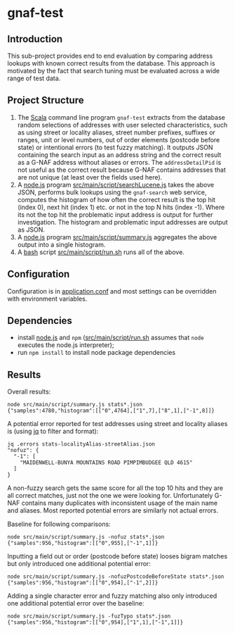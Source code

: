 # gnaf-test

## Introduction

This sub-project provides end to end evaluation by comparing address lookups with known correct results from the database.
This approach is motivated by the fact that search tuning must be evaluated across a wide range of test data.

## Project Structure

1. The [Scala](http://scala-lang.org/) command line program `gnaf-test` extracts from the database random selections of addresses with user selected characteristics,
such as using street or locality aliases, street number prefixes, suffixes or ranges, unit or level numbers,
out of order elements (postcode before state) or intentional errors (to test fuzzy matching).
It outputs JSON containing the search input as an address string and the correct result as a G-NAF address without aliases or errors.
The `addressDetailPid` is not useful as the correct result because G-NAF contains addresses that are not unique (at least over the fields used here).
2. A [node.js](https://nodejs.org/en/) program [src/main/script/searchLucene.js](src/main/script/searchLucene.js) takes the above JSON, performs bulk lookups using the `gnaf-search` web service,
computes the histogram of how often the correct result is the top hit (index 0),
next hit (index 1) etc. or not in the top N hits (index -1).
Where its not the top hit the problematic input address is output for further investigation.
The histogram and problematic input addresses are output as JSON.
3. A [node.js](https://nodejs.org/en/) program [src/main/script/summary.js](src/main/script/summary.js) aggregates the above output into a single histogram. 
4. A [bash](https://www.gnu.org/software/bash/) script [src/main/script/run.sh](src/main/script/run.sh) runs all of the above.

## Configuration

Configuration is in [application.conf](src/main/resources/application.conf) and most settings can be overridden with environment variables.

## Dependencies

- install [node.js](https://nodejs.org/en/) and `npm` ([src/main/script/run.sh](src/main/script/run.sh) assumes that `node` executes the node.js interpreter);
- run `npm install` to install node package dependencies

## Results

Overall results:

	node src/main/script/summary.js stats*.json
	{"samples":4780,"histogram":[["0",4764],["1",7],["8",1],["-1",8]]}

A potential error reported for test addresses using street and locality aliases is (using [jq](https://stedolan.github.io/jq/) to filter and format):

	jq .errors stats-localityAlias-streetAlias.json
	"nofuz": {
	  "-1": [
	    "MAIDENWELL-BUNYA MOUNTAINS ROAD PIMPIMBUDGEE QLD 4615"
	  ]
	}

A non-fuzzy search gets the same score for all the top 10 hits and they are all correct matches, just not the one we were looking for.
Unfortunately G-NAF contains many duplicates with inconsistent usage of the main name and aliases.
Most reported potential errors are similarly not actual errors.
  
Baseline for following comparisons:

	node src/main/script/summary.js -nofuz stats*.json
	{"samples":956,"histogram":[["0",955],["-1",1]]}

Inputting a field out or order (postcode before state) looses bigram matches but only introduced one additional potential error:
	
	node src/main/script/summary.js -nofuzPostcodeBeforeState stats*.json
	{"samples":956,"histogram":[["0",954],["-1",2]]}

Adding a single character error and fuzzy matching also only introduced one additional potential error over the baseline:

	node src/main/script/summary.js -fuzTypo stats*.json
	{"samples":956,"histogram":[["0",954],["1",1],["-1",1]]}
	
